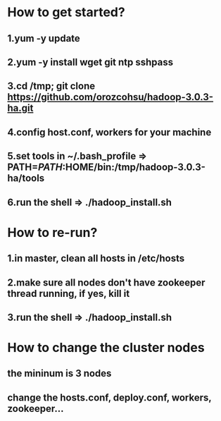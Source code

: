 # How to get started?

## 1.yum -y update
## 2.yum -y install wget git ntp sshpass
## 3.cd /tmp; git clone https://github.com/orozcohsu/hadoop-3.0.3-ha.git
## 4.config host.conf, workers for your machine
## 5.set tools in ~/.bash_profile => PATH=$PATH:$HOME/bin:/tmp/hadoop-3.0.3-ha/tools
## 6.run the shell => ./hadoop_install.sh 

# How to re-run?

## 1.in master, clean all hosts in /etc/hosts
## 2.make sure all nodes don't have zookeeper thread running, if yes, kill it
## 3.run the shell => ./hadoop_install.sh

# How to change the cluster nodes

## the mininum is 3 nodes
## change the hosts.conf, deploy.conf, workers, zookeeper... 
